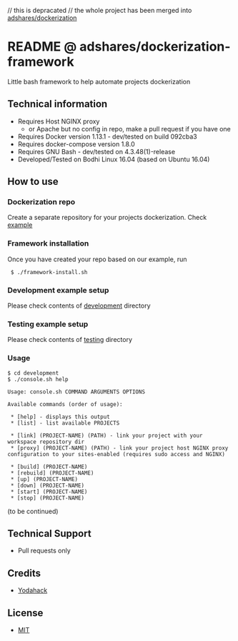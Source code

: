 // this is depracated
// the whole project has been merged into [adshares/dockerization](https://github.com/adshares/dockerization)


# README @ adshares/dockerization-framework

Little bash framework to help automate projects dockerization

## Technical information

  * Requires Host NGINX proxy
    - or Apache but no config in repo, make a pull request if you have one
  * Requires Docker version 1.13.1 - dev/tested on build 092cba3
  * Requires docker-compose version 1.8.0
  * Requires GNU Bash - dev/tested on 4.3.48(1)-release
  * Developed/Tested on Bodhi Linux 16.04 (based on Ubuntu 16.04)

## How to use

### Dockerization repo

 Create a separate repository for your projects dockerization. Check [example](your-repo-example)

### Framework installation

 Once you have created your repo based on our example, run

```
 $ ./framework-install.sh
```

### Development example setup

Please check contents of [development](your-repo-example/development) directory

### Testing example setup

Please check contents of [testing](your-repo-example/testing) directory

### Usage

```
$ cd development
$ ./console.sh help

Usage: console.sh COMMAND ARGUMENTS OPTIONS

Available commands (order of usage):

 * [help] - displays this output
 * [list] - list available PROJECTS

 * [link] (PROJECT-NAME) (PATH) - link your project with your workspace repository dir
 * [proxy] (PROJECT-NAME) (PATH) - link your project host NGINX proxy configuration to your sites-enabled (requires sudo access and NGINX)

 * [build] (PROJECT-NAME)
 * [rebuild] (PROJECT-NAME)
 * [up] (PROJECT-NAME)
 * [down] (PROJECT-NAME)
 * [start] (PROJECT-NAME)
 * [stop] (PROJECT-NAME)

```

(to be continued)


## Technical Support

  * Pull requests only

## Credits

  * [Yodahack](https://github.com/yodahack)

## License

  * [MIT](LICENSE)
